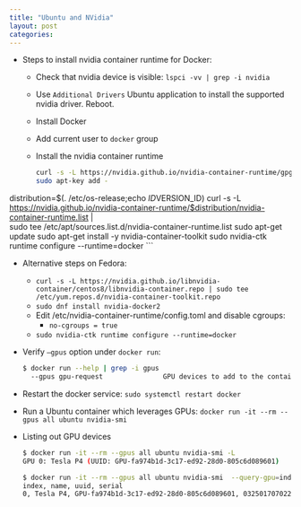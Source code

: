 ```yaml
---
title: "Ubuntu and NVidia"
layout: post
categories: 
---
```


* Steps to install nvidia container runtime for Docker:
  * Check that nvidia device is visible: `lspci -vv | grep -i nvidia`
  * Use `Additional Drivers` Ubuntu application to install the supported nvidia driver. Reboot.
  * Install Docker
  * Add current user to `docker` group
  * Install the nvidia container runtime

    ```bash
    curl -s -L https://nvidia.github.io/nvidia-container-runtime/gpgkey | \
    sudo apt-key add -
distribution=$(. /etc/os-release;echo $ID$VERSION_ID)
    curl -s -L https://nvidia.github.io/nvidia-container-runtime/$distribution/nvidia-container-runtime.list | \
    sudo tee /etc/apt/sources.list.d/nvidia-container-runtime.list
    sudo apt-get update
    sudo apt-get install -y nvidia-container-toolkit
    sudo nvidia-ctk runtime configure --runtime=docker
    ```
* Alternative steps on Fedora:
  * `curl -s -L https://nvidia.github.io/libnvidia-container/centos8/libnvidia-container.repo | sudo tee /etc/yum.repos.d/nvidia-container-toolkit.repo`
  * `sudo dnf install nvidia-docker2`
  * Edit /etc/nvidia-container-runtime/config.toml and disable cgroups:
    * `no-cgroups = true`
  * `sudo nvidia-ctk runtime configure --runtime=docker`

* Verify `–gpus` option under `docker run`:
    ```bash
    $ docker run --help | grep -i gpus
      --gpus gpu-request               GPU devices to add to the container ('all' to pass all GPUs)
    ```
* Restart the docker service: `sudo systemctl restart docker`
* Run a Ubuntu container which leverages GPUs: `docker run -it --rm --gpus all ubuntu nvidia-smi`
* Listing out GPU devices
    ```bash
    $ docker run -it --rm --gpus all ubuntu nvidia-smi -L
    GPU 0: Tesla P4 (UUID: GPU-fa974b1d-3c17-ed92-28d0-805c6d089601)

    $ docker run -it --rm --gpus all ubuntu nvidia-smi  --query-gpu=index,name,uuid,serial --format=csv
    index, name, uuid, serial
    0, Tesla P4, GPU-fa974b1d-3c17-ed92-28d0-805c6d089601, 0325017070224
    ```